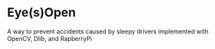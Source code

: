 # Eye(s)Open

A way to prevent accidents caused by sleepy drivers implemented with OpenCV, Dlib, and RapberryPi  
